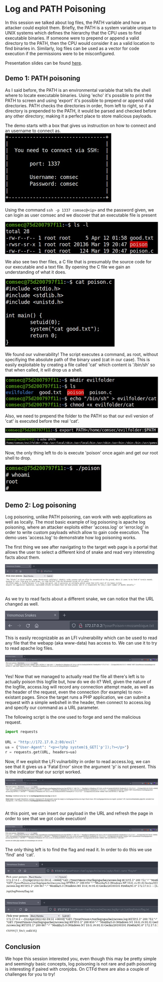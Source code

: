 # Log and PATH Poisoning


In this session we talked about log files, the PATH variable and how an attacker could exploit them. Briefly, the PATH is a system variable unique to UNIX systems which defines the hierarchy that the CPU uses to find executable binaries. If someone were to prepend or append a valid directory to the PATH, then the CPU would consider it as a valid location to find binaries in. Similarly, log files can be used as a vector for code execution if the permissions were to be misconfigured.

Presentation slides can be found [here](files/presentation.pdf).

## Demo 1: PATH poisoning

As I said before, the PATH is an environmental variable that tells the shell where to locate executable binaries. Using 'echo' it's possible to print the PATH to screen and using 'export' it's possible to prepend or append valid directories. PATH checks the directories in order, from left to right, so if a directory is prepended to the PATH, it would be parsed and checked before any other directory; making it a perfect place to store malicious payloads.

The demo starts with a box that gives us instruction on how to connect and an username to connect as.
![Connection Details](files/path_setup.jpg)

Using the command ```ssh -p 1337 comsec@<ip>``` and the password given, we can login as user comsec and we discover that an executable file is present

![Listing of the files](files/file_ls.jpg)

We also see two ther files, a C file that is presumably the source code for our executable and a text file. By opening the C file we gain an understanding of what it does.

![Content of poison.c](files/poison_c.jpg)

We found our vulnerability! The script executes a command, as root, without specifiying the absolute path of the binary used (cat in our case).
This is easily exploitable by creating a file called 'cat' which content is '/bin/sh' so that when called, it will drop us a shell.

![Creation of cat and the folder](files/evil_cat.jpg)

Also, we need to prepend the folder to the PATH so that our evil version of 'cat' is executed before the real 'cat'.

![Modification of PATH](files/prepend_path.jpg)

![Print PATH](files/show_path.jpg)

Now, the only thing left to do is execute 'poison' once again and get our root shell to drop.

![root shell](files/root.jpg)

## Demo 2: Log poisoning

Log poisoning, unlike PATH poisoning, can work with web applications as well as locally. The most basic example of log poisoning is apache log poisoning, where an attacker exploits either 'access.log' or 'error.log' in order to write custom payloads which allow to gain code execution. The demo uses 'access.log' to demonstrate how log poisoning works.

The first thing we see after navigating to the target web page is a portal that allows the user to select a different kind of snake and read very interesting facts about them.

![Screenshot of webpage](files/first_impression.jpg)

As we try to read facts about a different snake, we can notice that the URL changed as well.

![url after change](files/lfi.jpg)

This is easily recognizable as an LFI vulnerability which can be used to read any file that the webapp (aka www-data) has access to. We can use it to try to read apache log files.

![access.log](files/access_log.jpg)

Yes! Now that we managed to actually read the file all there's left is to actually poison this logfile but, how do we do it? Well, given the nature of the logfile, access.log will record any connection attempt made, as well as the header of the request, even the connection (for example) to non-existant pages. Since the target runs a PHP application, we can submit a request with a simple webshell in the header, then connect to access.log and specify our command as a URL parameter.

The following script is the one used to forge and send the malicious request.
```py
import requests

URL = "http://172.17.0.2:80/evil"
ua = {"User-Agent": "<p><?php system($_GET['p']);?></p>"}
r = requests.get(URL, headers=ua)
```

Now, if we exploit the LFI vulnarbility in order to read access.log, we can see that it gives us a 'Fatal Error' since the argument 'p' is not present. This is the indicator that our script worked.

![Fatal error](files/success_injection.jpg)

At this point, we can insert our payload in the URL and refresh the page in order to see that we got code execution!

![Code execution](files/it_works.jpg)

The only thing left is to find the flag and read it. In order to do this we use 'find' and 'cat'.

![find the flag](files/find_flag.jpg)

![read the flag](files/read_flag.jpg)

## Conclusion

We hope this session interested you, even though this may be pretty simple and seemingly basic concepts, log poisoning is not rare and path poisoning is interesting if paired with cronjobs. On CTFd there are also a couple of challenges for you to try!

